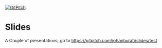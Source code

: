 [![GitPitch](https://gitpitch.com/assets/badge.svg)](https://gitpitch.com/gitpitch/the-template)

# Slides

A Couple of presentations, go to https://gitpitch.com/johanburati/slides/test
